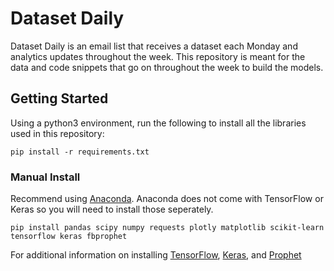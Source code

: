 # Dataset Daily

Dataset Daily is an email list that receives a dataset each Monday and analytics updates throughout the week. This repository is meant for the data and code snippets that go on throughout the week to build the models. 

## Getting Started

Using a python3 environment, run the following to install all the libraries used in this repository:
```
pip install -r requirements.txt
```

### Manual Install 
Recommend using [Anaconda](https://www.anaconda.com/distribution/). Anaconda does not come with TensorFlow or Keras so you will need to install those seperately. 
```
pip install pandas scipy numpy requests plotly matplotlib scikit-learn tensorflow keras fbprophet
```
For additional information on installing [TensorFlow](https://www.tensorflow.org/install), [Keras](https://keras.io/#installation), and [Prophet](https://facebook.github.io/prophet/docs/installation.html) 